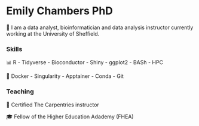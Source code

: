 # Emily Chambers PhD

:wave: I am a data analyst, bioinformatician and data analysis instructor currently working at the University of Sheffield.

### Skills
 :bar_chart:  R - Tidyverse - Bioconductor - Shiny - ggplot2 - BASh - HPC
 
 :space_invader: Docker - Singularity - Apptainer - Conda - Git


### Teaching

:hammer: Certified The Carpentries instructor

:mortar_board: Fellow of the Higher Education Adademy (FHEA)


